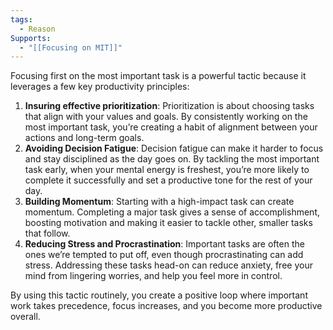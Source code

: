 ```yaml
---
tags:
  - Reason
Supports:
  - "[[Focusing on MIT]]"
---
```

Focusing first on the most important task is a powerful tactic because it leverages a few key productivity principles:
1. **Insuring effective prioritization**: Prioritization is about choosing tasks that align with your values and goals. By consistently working on the most important task, you’re creating a habit of alignment between your actions and long-term goals.
3. **Avoiding Decision Fatigue**: Decision fatigue can make it harder to focus and stay disciplined as the day goes on. By tackling the most important task early, when your mental energy is freshest, you’re more likely to complete it successfully and set a productive tone for the rest of your day.
4. **Building Momentum**: Starting with a high-impact task can create momentum. Completing a major task gives a sense of accomplishment, boosting motivation and making it easier to tackle other, smaller tasks that follow.
5. **Reducing Stress and Procrastination**: Important tasks are often the ones we’re tempted to put off, even though procrastinating can add stress. Addressing these tasks head-on can reduce anxiety, free your mind from lingering worries, and help you feel more in control.

By using this tactic routinely, you create a positive loop where important work takes precedence, focus increases, and you become more productive overall.